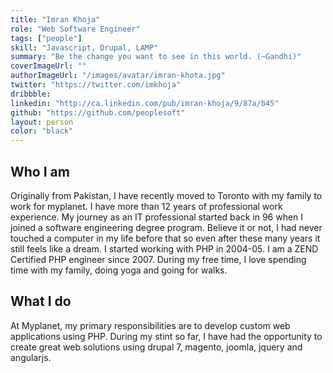 ```yaml
---
title: "Imran Khoja"
role: "Web Software Engineer"
tags: ["people"]
skill: "Javascript, Drupal, LAMP"
summary: "Be the change you want to see in this world. (~Gandhi)"
coverImageUrl: ""
authorImageUrl: "/images/avatar/imran-khota.jpg"
twitter: "https://twitter.com/imkhoja"
dribbble:
linkedin: "http://ca.linkedin.com/pub/imran-khoja/9/87a/b45"
github: "https://github.com/peoplesoft"
layout: person
color: "black"
---
```


## Who I am

Originally from Pakistan, I have recently moved to Toronto with my family to work for myplanet. I have more than 12 years of professional work experience. My journey as an IT professional started back in 96 when I joined a software engineering degree program. Believe it or not, I had never touched a computer in my life before that so even after these many years it still feels like a dream. I started working with PHP in 2004-05. I am a ZEND Certified PHP engineer since 2007. During my free time, I love spending time with my family, doing yoga and going for walks.

## What I do

At Myplanet, my primary responsibilities are to develop custom web applications using PHP. During my stint so far, I have had the opportunity to create great web solutions using drupal 7, magento, joomla, jquery and angularjs.
